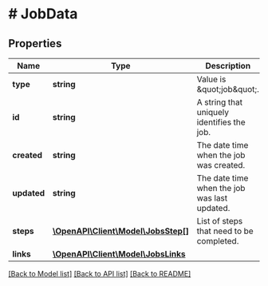 # # JobData

## Properties

Name | Type | Description | Notes
------------ | ------------- | ------------- | -------------
**type** | **string** | Value is \&quot;job\&quot;. | [optional]
**id** | **string** | A string that uniquely identifies the job. |
**created** | **string** | The date time when the job was created. |
**updated** | **string** | The date time when the job was last updated. |
**steps** | [**\OpenAPI\Client\Model\JobsStep[]**](JobsStep.md) | List of steps that need to be completed. |
**links** | [**\OpenAPI\Client\Model\JobsLinks**](JobsLinks.md) |  | [optional]

[[Back to Model list]](../../README.md#models) [[Back to API list]](../../README.md#endpoints) [[Back to README]](../../README.md)
